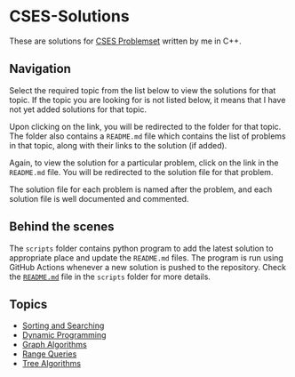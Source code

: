 # CSES-Solutions

These are solutions for [CSES Problemset](https://cses.fi/problemset) written by me in C++.

## Navigation

Select the required topic from the list below to view the solutions for that topic. If the topic you are looking for is not listed below, it means that I have not yet added solutions for that topic.

Upon clicking on the link, you will be redirected to the folder for that topic. The folder also contains a ```README.md``` file which contains the list of problems in that topic, along with their links to the solution (if added).

Again, to view the solution for a particular problem, click on the link in the ```README.md``` file. You will be redirected to the solution file for that problem.

The solution file for each problem is named after the problem, and each solution file is well documented and commented.

## Behind the scenes

The ```scripts``` folder contains python program to add the latest solution to appropriate place and update the ```README.md``` files. The program is run using GitHub Actions whenever a new solution is pushed to the repository. Check the [```README.md```](scripts/README.md) file in the ```scripts``` folder for more details.

## Topics

- [Sorting and Searching](/Sorting%20and%20Searching/)
- [Dynamic Programming](/Dynamic%20Programming/)
- [Graph Algorithms](/Graph%20Algorithms/)
- [Range Queries](/Range%20Queries/)
- [Tree Algorithms](/Tree%20Algorithms/)
